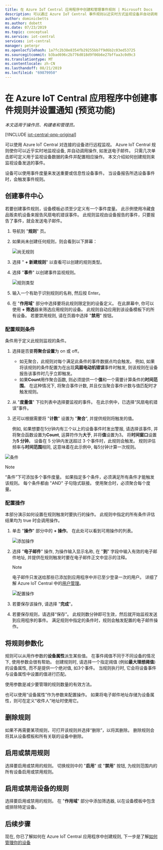 ```yaml
---
title: 在 Azure IoT Central 应用程序中创建和管理事件规则 | Microsoft Docs
description: 可以通过 Azure IoT Central 事件规则以近实时方式监视设备并自动调用操作（例如在触发规则时发送电子邮件）。
author: dominicbetts
ms.author: dobett
ms.date: 07/23/2019
ms.topic: conceptual
ms.service: iot-central
services: iot-central
manager: peterpr
ms.openlocfilehash: 1a7fc2b38e8354fb29255bb7f9d6b2c03ed53725
ms.sourcegitcommit: b3bad696c2b776d018d9f06b6e27bffaa3c0d9c3
ms.translationtype: MT
ms.contentlocale: zh-CN
ms.lasthandoff: 08/21/2019
ms.locfileid: "69879950"
---
```

# <a name="create-an-event-rule-and-set-up-notifications-in-your-azure-iot-central-application-preview-features"></a>在 Azure IoT Central 应用程序中创建事件规则并设置通知 (预览功能)

*本文适用于操作员、构建者和管理员。*

[!INCLUDE [iot-central-pnp-original](../../includes/iot-central-pnp-original-note.md)]

可以使用 Azure IoT Central 对连接的设备进行远程监视。 Azure IoT Central 规则使你可以近乎实时地监视设备, 并自动调用操作, 如发送电子邮件。 只需几次单击即可定义用于监视设备数据的条件并配置相应操作。 本文介绍如何创建规则来监视设备发送的事件。

设备可以使用事件度量来发送重要或信息性设备事件。 当设备报告所选设备事件时，会触发事件规则。

## <a name="create-an-event-rule"></a>创建事件中心

若要创建事件规则，设备模板必须至少定义有一个事件度量。 此示例使用冷藏食品贩卖机设备来报告风扇电机错误事件。 此规则监视由设备报告的事件，只要报告了事件，就会发送电子邮件。

1. 导航到 "**规则**" 页。

1. 如果尚未创建任何规则，则会看到以下屏幕：

   ![尚无规则](media/howto-create-event-rules-pnp/rules-landing-page1.png)

1. 选择 " **+ 新建规则**" 以查看可以创建的规则类型。

1. 选择 "**事件**" 以创建事件监视规则。

   ![规则类型](media/howto-create-event-rules-pnp/rule-types1.png)

1. 输入一个有助于识别规则的名称, 然后按 Enter。

1. 在 "**作用域**" 部分中选择要将此规则限定到的设备定义。 在此屏幕中, 你可以使用 **+ 筛选**器来筛选应用规则的设备。 此规则自动应用到该设备模板下的所有设备。 若要禁用规则, 请在页眉中选择 "**禁用**" 按钮。

### <a name="configure-the-rule-conditions"></a>配置规则条件

条件用于定义此规则监视的条件。

1. 选择是否要**将聚合设置**为 on 或 off。

   - 如无聚合，此规则对每个满足此条件的事件数据点均会触发。 例如, 如果将该规则的条件配置为在出现**风扇电动机错误**事件时触发, 则该规则在设备报告该事件时几乎立即触发。
   - 如果**Count**用作聚合函数, 则必须提供一个**值**和一个需要计算条件的**时间范围**。 在这种情况下, 将聚合事件计数, 并且仅当聚合事件计数与值匹配时才触发规则。

1. 从 "**度量值**" 下拉列表中选择要监视的事件。 在此示例中，已选择“风扇电机错误”事件。

1. 还可以根据需要将 "**计数**" 设置为 "**聚合**", 并提供规则将触发的值。

     例如, 如果想要在5分钟内有三个以上的设备事件时发出警报, 请选择该事件, 并将聚合函数设置为**Count**, 运算符作为**大于**, 并将**值**设置为3。 将**时间窗口**设置为**5 分钟**。 设备在 5 分钟内发送超过 3 个事件时，此规则会触发。 规则评估频率与**时间范围**相同, 这意味着在此示例中, 每5分钟计算一次规则。

 ![条件](media/howto-create-event-rules-pnp/aggregate-condition-filled-out1.png)

> [!NOTE]
> “条件”下可添加多个事件度量。 如果指定多个条件，必须满足所有条件才能触发该规则。 每个条件都由 "AND" 子句隐式联接。 使用聚合时，必须聚合每个度量。

### <a name="configure-actions"></a>配置操作

本部分演示如何设置在规则触发时要执行的操作。 此规则中指定的所有条件评估结果均为 true 时会调用操作。

1. 单击 "**操作**" 部分中的 **+ 操作**。 在此处可以看到可用操作的列表。  

   ![添加操作](media/howto-create-event-rules-pnp/add-action1.png)

1. 选择 "**电子邮件**" 操作, 为操作输入显示名称, 在 "**到**" 字段中输入有效的电子邮件地址, 并提供在规则触发时要在电子邮件正文中显示的注释。

   > [!NOTE]
   > 电子邮件只发送给那些已添加到应用程序中并已至少登录一次的用户。 详细了解 Azure IoT Central 中的[用户管理](howto-administer-pnp.md?toc=/azure/iot-central-pnp/toc.json&bc=/azure/iot-central-pnp/breadcrumb/toc.json)。

   ![配置操作](media/howto-create-event-rules-pnp/configure-action1.png)

1. 若要保存该操作, 请选择 "**完成**"。

1. 若要保存规则，请选择“保存”。 此规则数分钟即可生效，然后就开始监视发送到应用程序的事件。 满足规则中指定的条件时，规则会触发配置的电子邮件操作。

## <a name="parameterize-the-rule"></a>将规则参数化

规则可以从用作参数的**设备属性**派生某些值。 在事件阈值不同于不同设备的情况下, 使用参数会很有帮助。 创建规则时, 请选择一个指定阈值 (例如**最大理想阈值**) 的设备属性, 而不是提供一个绝对值, 如3个事件。 当规则执行时, 它会将设备事件与设备属性中设置的值进行匹配。

使用参数是减少要管理的规则数量的有效方法。

也可以使用“设备属性”作为参数来配置操作。 如果将电子邮件地址存储为设备属性，则可在定义“收件人”地址时使用它。

## <a name="delete-a-rule"></a>删除规则

如果不再需要某项规则，可打开该规则并选择“删除”，以将其删除。 删除规则会将其从设备模板和所有关联的设备中删除。

## <a name="enable-or-disable-a-rule"></a>启用或禁用规则

选择要启用或禁用的规则。 切换规则中的 "**启用**" 或 "**禁用**" 按钮, 为规则范围内的所有设备启用或禁用规则。

## <a name="enable-or-disable-a-rule-for-a-device"></a>启用或禁用设备的规则

选择要启用或禁用的规则。 在 "**作用域**" 部分中添加筛选器, 以在设备模板中包含或排除特定设备。

## <a name="next-steps"></a>后续步骤

现在, 你已了解如何在 Azure IoT Central 应用程序中创建规则, 下一步是了解[如何管理你的设备](howto-manage-devices-pnp.md?toc=/azure/iot-central-pnp/toc.json&bc=/azure/iot-central-pnp/breadcrumb/toc.json)
